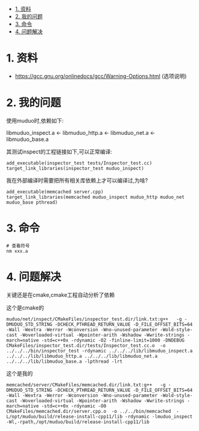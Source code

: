 

<!-- TOC -->

- [1. 资料](#1-资料)
- [2. 我的问题](#2-我的问题)
- [3. 命令](#3-命令)
- [4. 问题解决](#4-问题解决)

<!-- /TOC -->


# 1. 资料

* https://gcc.gnu.org/onlinedocs/gcc/Warning-Options.html (选项说明)

# 2. 我的问题

使用muduo时,依赖如下:

libmuduo_inspect.a <- libmuduo_http.a <- libmuduo_net.a <- libmuduo_base.a

其测试inspect的工程链接如下,可以正常编译:
```
add_executable(inspector_test tests/Inspector_test.cc)
target_link_libraries(inspector_test muduo_inspect)
```

我在外部编译时需要把所有相关库依赖上才可以编译过,为啥?
```
add_executable(memcached server.cpp)
target_link_libraries(memcached muduo_inspect muduo_http muduo_net muduo_base pthread)
```

# 3. 命令


```
# 查看符号
nm xxx.a

```

# 4. 问题解决

关键还是在cmake,cmake工程自动分析了依赖

这个是cmake的
```
muduo/net/inspect/CMakeFiles/inspector_test.dir/link.txt:g++   -g -DMUDUO_STD_STRING -DCHECK_PTHREAD_RETURN_VALUE -D_FILE_OFFSET_BITS=64 -Wall -Wextra -Werror -Wconversion -Wno-unused-parameter -Wold-style-cast -Woverloaded-virtual -Wpointer-arith -Wshadow -Wwrite-strings -march=native -std=c++0x -rdynamic -O2 -finline-limit=1000 -DNDEBUG    CMakeFiles/inspector_test.dir/tests/Inspector_test.cc.o  -o ../../../bin/inspector_test -rdynamic ../../../lib/libmuduo_inspect.a ../../../lib/libmuduo_http.a ../../../lib/libmuduo_net.a ../../../lib/libmuduo_base.a -lpthread -lrt 
```

这个是我的
```
memcached/server/CMakeFiles/memcached.dir/link.txt:g++   -g -DMUDUO_STD_STRING -DCHECK_PTHREAD_RETURN_VALUE -D_FILE_OFFSET_BITS=64 -Wall -Wextra -Werror -Wconversion -Wno-unused-parameter -Wold-style-cast -Woverloaded-virtual -Wpointer-arith -Wshadow -Wwrite-strings -march=native -std=c++0x -rdynamic -O0    CMakeFiles/memcached.dir/server.cpp.o  -o ../../bin/memcached  -L/opt/muduo/build/release-install-cpp11/lib -rdynamic -lmuduo_inspect -Wl,-rpath,/opt/muduo/build/release-install-cpp11/lib 
```
